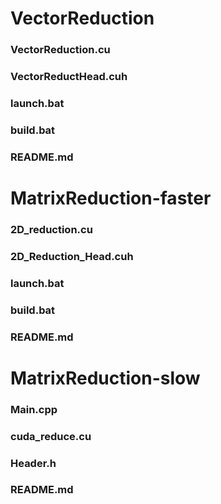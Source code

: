 # VectorReduction
### VectorReduction.cu
### VectorReductHead.cuh
### launch.bat
### build.bat
### README.md

# MatrixReduction-faster
### 2D_reduction.cu
### 2D_Reduction_Head.cuh
### launch.bat
### build.bat
### README.md


# MatrixReduction-slow
### Main.cpp
### cuda_reduce.cu
### Header.h
### README.md
